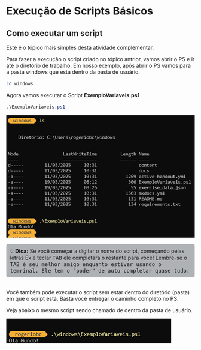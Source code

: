 # Execução de Scripts Básicos

## Como executar um script

Este é o tópico mais simples desta atividade complementar.

Para fazer a execução o script criado no tópico antrior, vamos abrir o PS e ir até o diretório de trabalho. Em nosso exemplo, após abrir o PS vamos para a pasta windows que está dentro da pasta de usuário.

``` PowerShell
cd windows
```

Agora vamos executar o Script <strong>ExemploVariaveis.ps1</strong>

``` PowerShell
.\ExemploVariaveis.ps1
```
![ExemploVariaveis "rodando"](img/img001.png)


<div style="border: 1px solidrgb(19, 20, 20); border-left-width: 5px; padding: 10px; background-color:rgb(175, 178, 181); border-radius: 5px;">
💡 <strong>Dica:</strong> Se você começar a digitar o nome do script, começando pelas letras Ex e teclar <kbd>TAB</kbd> ele completará o restante para você! Lembre-se o <kbd>TAB<kbd> é seu melhor amigo enquanto estiver usando o temrinal. Ele tem o "poder" de auto completar quase tudo.
</div><br>

Você também pode executar o script sem estar dentro do diretório (pasta) em que o script está. Basta você entregar o caminho completo no PS.

Veja abaixo o mesmo script sendo chamado de dentro da pasta de usuário.

![Script sendo chamado de outra pasta](img/img002.png)

